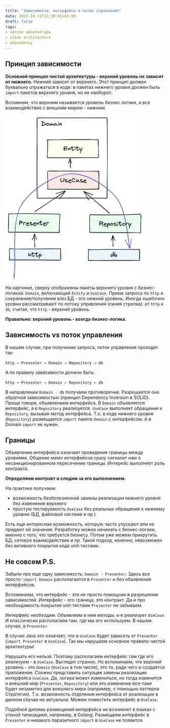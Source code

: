 ```yaml
---
title: "Зависимости, интерфейсы и поток управления"
date: 2022-10-11T13:39:45+03:00
draft: false
tags:
- чистая архитектура
- clean architecture
- dependency
---
```



## Принцип зависимости

__Основной принцип чистой архитектуры - верхний уровень не зависит от нижнего.__ Нижний зависит от верхнего.
Этот принцип должен буквально отражаться в коде: в пакетах нижнего уровня должен быть `import` пакетов верхнего уровня, но не наоборот.

Вспомним, что верхним называется уровень бизнес логики, а все взаимодействие с внешним миром - нижним.

![Dependency](dependency.png#center)

На картинке, сверху отображены пакеты верхнего уровня с бизнес-логикой: `Domain`, включающий `Entity` и `UseCase`. Прием запроса по `http` и сохранение/получение в/из БД - это нижний уровень.
Иногда ошибочно уровни рассматривают по потоку управления (синяя стрелка): от `http` к `db`, считая, что `http` - верхний уровень.

**Правильно: верхний уровень - всегда бизнес-логика.**


## Зависимость vs поток управления

В нашем случае, при получении запроса, поток управления проходит так:

`http → Presenter → Domain → Repository → db`

А по правилу зависимости должно быть:

`http → Presenter → Domain ← Repository ← db`

В направлении `Domain - db` получаем противоречие. 
Разрешается оно обратной зависимостью (принцип Dependency Inversion в SOLID). Проще говоря, объявлением интерфейса. 
В `Domain` объявляется интерфейс, а в `Repository` реализуется.  `UseCase` выполняет обращение к `Repository`, вызывая метод интерфейса. 
Т.о. в коде нижнего уровня (`Repository`) размещается `import` пакета `Domain` с интерфейсом. А в Domain `import` не нужен.

## Границы

Объявление интерфейса означает проведение границы между уровнями. Общение мимо интерфейсов сразу сигналит нам о несанкционированном пересечении границы. Интерейс выполняет роль контракта.

**Определяем контракт и следим за его выполнением.**

На практике получаем: 
- возможность безболезненной замены реализации нижнего уровня без изменения верхнего
- простую тестируемость `UseCase` без реальных обращений к нижнему уровню (БД, файловой системе и пр.)

Есть еще интересная возможность, которую часто упускают или не придают ей значение. Разработку можно начинать с бизнес-логики, именно с того, что требуется бизнесу. Потом уже можем прикрутить БД, сетевое взаимодействие и пр. Такой подход, конечно, невозможен без активного покрытия кода unit-тестами.


## Не совсем P.S.

Забыли про еще одну зависимость: `Domain - Presenter`. Здесь все просто: `import Domain` располагается в `Presenter` и без объявления интерфейсов.

Вспоминаем, что интерфейс - это не просто помощник в разрешении зависимостей. Интерфейс - это граница, это контракт. Да и про необходимость покрытия unit-тестами `Presenter` не забываем.

Интерфейс необходим. Объявляем в нем методы, к-е реализует `UseCase`. И классически располагаем там, где мы его используем. В нашем случае, в `Presenter`.

В случае Java это означает, что в `UseCase` будет зависеть от `Presenter` (`import Presenter` в `UseCase`). Так мы нарушаем основное правило чистой архитектуры!

Нарушать его нельзя. Поэтому располагаем интерфейс там где его реализуем - в `UseCase`. 
Выглядит странно. Но вспоминаем, что верхний уровень - это `Domain` (`UseCase` в том числе), это то, ради чего и создается приложение. Сложно представить ситуация замены реализации интерфейса `UseCase`. Да, логика может измениться, но тогда изменится и внешний мир (`Presenter`, `Repository`) или это изменение все-таки будет незаметно для внешнего мира (например, с помощью паттерна Стратегия). Т.о. возможность отделения интерфейса от реализации в данном случае не актуальна. Можем поместить интерфейс в `UseCase`.

Подобной дилемы размещения интерфейса не возникнет в языках с утиной типизацией, например, в Golang. Размещаем интерфейс в `Presenter` и никакого паразитного `import` в `UseCase` не появится.